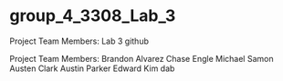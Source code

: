 # group_4_3308_Lab_3
Project Team Members: 
Lab 3 github

Project Team Members:
Brandon Alvarez
Chase Engle
Michael Samon
Austen Clark
Austin Parker
Edward Kim
dab
